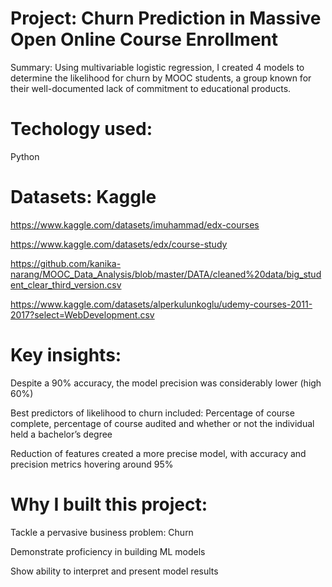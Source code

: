 # Project: Churn Prediction in Massive Open Online Course Enrollment

Summary: Using multivariable logistic regression, I created 4 models to determine the likelihood for churn by MOOC students, a group known for their well-documented lack of commitment to educational products.

# Techology used: 

Python

# Datasets: Kaggle

https://www.kaggle.com/datasets/imuhammad/edx-courses

https://www.kaggle.com/datasets/edx/course-study

https://github.com/kanika-narang/MOOC_Data_Analysis/blob/master/DATA/cleaned%20data/big_student_clear_third_version.csv

https://www.kaggle.com/datasets/alperkulunkoglu/udemy-courses-2011-2017?select=WebDevelopment.csv


# Key insights:

Despite a 90% accuracy, the model precision was considerably lower (high 60%)

Best predictors of likelihood to churn included: Percentage of course complete, percentage of course audited and whether or not the individual held a bachelor’s degree

Reduction of features created a more precise model, with accuracy and precision metrics hovering around 95%


# Why I built this project:

Tackle a pervasive business problem: Churn

Demonstrate proficiency in building ML models

Show ability to interpret and present model results
